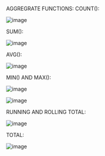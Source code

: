 AGGREGRATE FUNCTIONS:
COUNT():

![image](https://github.com/user-attachments/assets/865395c4-d4bf-40f4-8ab6-81b7f25ef673)

SUM():

![image](https://github.com/user-attachments/assets/b74e4fd2-d4a3-4586-9caa-2536738bcd6b)

AVG():

![image](https://github.com/user-attachments/assets/37333ddf-4053-42e1-b1f2-4b44f55218b0)

MIN() AND MAX():

![image](https://github.com/user-attachments/assets/79520084-3a57-435c-8feb-f34b95a9ae0d)

![image](https://github.com/user-attachments/assets/c7cceddd-1066-4d47-8447-9f4de2edc189)

RUNNING AND ROLLING TOTAL:

![image](https://github.com/user-attachments/assets/e7894bbc-4702-4ce3-9828-0074a138fc6b)

TOTAL:

![image](https://github.com/user-attachments/assets/02aa6b24-de87-4446-9fd1-b143317d2c14)






